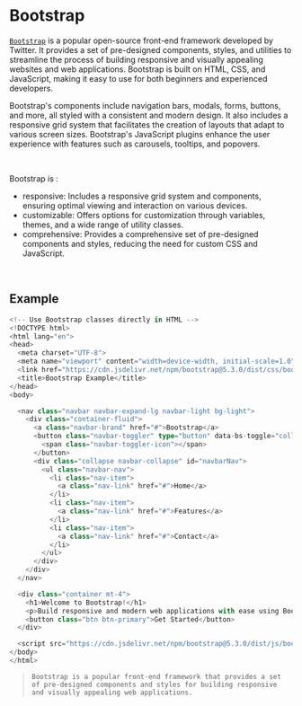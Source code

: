 # Bootstrap

[`Bootstrap`](https://getbootstrap.com/) is a popular open-source front-end framework developed by Twitter. It provides a set of pre-designed components, styles, and utilities to streamline the process of building responsive and visually appealing websites and web applications. Bootstrap is built on HTML, CSS, and JavaScript, making it easy to use for both beginners and experienced developers.
<br/>

Bootstrap's components include navigation bars, modals, forms, buttons, and more, all styled with a consistent and modern design. It also includes a responsive grid system that facilitates the creation of layouts that adapt to various screen sizes. Bootstrap's JavaScript plugins enhance the user experience with features such as carousels, tooltips, and popovers.

<br/>

Bootstrap is :

- responsive: Includes a responsive grid system and components, ensuring optimal viewing and interaction on various devices.
- customizable: Offers options for customization through variables, themes, and a wide range of utility classes.
- comprehensive: Provides a comprehensive set of pre-designed components and styles, reducing the need for custom CSS and JavaScript.

<br/>

## Example

```ts
<!-- Use Bootstrap classes directly in HTML -->
<!DOCTYPE html>
<html lang="en">
<head>
  <meta charset="UTF-8">
  <meta name="viewport" content="width=device-width, initial-scale=1.0">
  <link href="https://cdn.jsdelivr.net/npm/bootstrap@5.3.0/dist/css/bootstrap.min.css" rel="stylesheet">
  <title>Bootstrap Example</title>
</head>
<body>

  <nav class="navbar navbar-expand-lg navbar-light bg-light">
    <div class="container-fluid">
      <a class="navbar-brand" href="#">Bootstrap</a>
      <button class="navbar-toggler" type="button" data-bs-toggle="collapse" data-bs-target="#navbarNav" aria-controls="navbarNav" aria-expanded="false" aria-label="Toggle navigation">
        <span class="navbar-toggler-icon"></span>
      </button>
      <div class="collapse navbar-collapse" id="navbarNav">
        <ul class="navbar-nav">
          <li class="nav-item">
            <a class="nav-link" href="#">Home</a>
          </li>
          <li class="nav-item">
            <a class="nav-link" href="#">Features</a>
          </li>
          <li class="nav-item">
            <a class="nav-link" href="#">Contact</a>
          </li>
        </ul>
      </div>
    </div>
  </nav>

  <div class="container mt-4">
    <h1>Welcome to Bootstrap!</h1>
    <p>Build responsive and modern web applications with ease using Bootstrap.</p>
    <button class="btn btn-primary">Get Started</button>
  </div>

  <script src="https://cdn.jsdelivr.net/npm/bootstrap@5.3.0/dist/js/bootstrap.bundle.min.js"></script>
</body>
</html>

```

>     Bootstrap is a popular front-end framework that provides a set of pre-designed components and styles for building responsive and visually appealing web applications.
